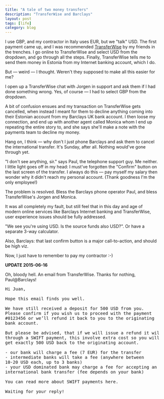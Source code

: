 ```yaml
---
title: "A tale of two money transfers"
description: "TransferWise and Barclays"
layout: post
tags: [life]
category: blog
---
```


I use GBP, and my contractor in Italy uses EUR, but we "talk" USD. The first payment came up, and I was recommended [TransferWise](https://transferwise.com) by my friends in the trenches. I go online to TransferWise and select USD from the dropdown, and go through all the steps. Finally, TransferWise tells me to send them money in Estonia from my Internet banking account, which I do.

But &mdash; weird &mdash; I thought. Weren't they supposed to make all this easier for me?

I open up a TransferWise chat with Jorgen in support and ask them if I had done something wrong. Yes, of course &mdash; I had to select GBP from the dropdown.

A bit of confusion ensues and my transaction on TransferWise gets cancelled, when instead I meant for them to decline anything coming into their Estonian account from my Barclays UK bank account. I then loose my connection, and end up with another agent called Monica whom I end up repeating the entire story to, and she says she'll make a note with the payments team to decline my money.

Hang on, I think &mdash; why don't I just phone Barclays and ask them to cancel the international transfer. It's Sunday, after all. Nothing would've gone through yet.

"I don't see anything, sir." says Paul, the telephone support guy. Me neither. I little light goes off in my head: I must've forgotten the "Confirm" button on the last screen of the transfer. I always do this &mdash; pay myself my salary then wonder why it didn't reach my personal account. (Thank goodness I'm the only employee!)

The problem is resolved. Bless the Barclays phone operator Paul, and bless TransferWise's Jorgen and Monica.

It was all completely my fault, but still feel that in this day and age of modern online services like Barclays Internet banking and TransferWise, user experience issues should be fully addressed.

"We see you're using USD. Is the source funds also USD?". Or have a separate 3-way calculator.

Also, Barclays: that last confirm button is a major call-to-action, and should be high viz.

Now, I just have to remember to pay my contractor :-)

**UPDATE 2015-06-16**

Oh, bloody hell. An email from TransferWise. Thanks for nothing, Paul@Barclays!

<pre>
Hi Juan,

Hope this email finds you well.

We have still received a deposit for 500 USD from you.
Please confirm if you wish us to proceed with the payment
#0123456 or we’ll refund it back to you to the originating
bank account.

But please be advised, that if we will issue a refund it will be
through a SWIFT payment, this involve extra cost so you will not
get exactly 500 USD back to the originating account.

- our bank will charge a fee (7 EUR) for the transfer
- intermediate banks will take a fee (anywhere between
10-20 USD each, up to 3 banks)
- your USD dominated bank may charge a fee for accepting an
international bank transfer (fee depends on your bank)

You can read more about SWIFT payments here.

Waiting for your reply!
</pre>

